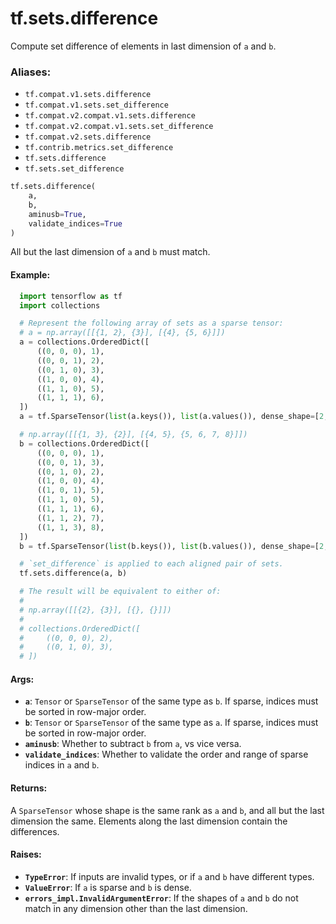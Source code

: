 <div itemscope itemtype="http://developers.google.com/ReferenceObject">
<meta itemprop="name" content="tf.sets.difference" />
<meta itemprop="path" content="Stable" />
</div>

# tf.sets.difference

Compute set difference of elements in last dimension of `a` and `b`.

### Aliases:

* `tf.compat.v1.sets.difference`
* `tf.compat.v1.sets.set_difference`
* `tf.compat.v2.compat.v1.sets.difference`
* `tf.compat.v2.compat.v1.sets.set_difference`
* `tf.compat.v2.sets.difference`
* `tf.contrib.metrics.set_difference`
* `tf.sets.difference`
* `tf.sets.set_difference`

``` python
tf.sets.difference(
    a,
    b,
    aminusb=True,
    validate_indices=True
)
```

<!-- Placeholder for "Used in" -->

All but the last dimension of `a` and `b` must match.

#### Example:



```python
  import tensorflow as tf
  import collections

  # Represent the following array of sets as a sparse tensor:
  # a = np.array([[{1, 2}, {3}], [{4}, {5, 6}]])
  a = collections.OrderedDict([
      ((0, 0, 0), 1),
      ((0, 0, 1), 2),
      ((0, 1, 0), 3),
      ((1, 0, 0), 4),
      ((1, 1, 0), 5),
      ((1, 1, 1), 6),
  ])
  a = tf.SparseTensor(list(a.keys()), list(a.values()), dense_shape=[2, 2, 2])

  # np.array([[{1, 3}, {2}], [{4, 5}, {5, 6, 7, 8}]])
  b = collections.OrderedDict([
      ((0, 0, 0), 1),
      ((0, 0, 1), 3),
      ((0, 1, 0), 2),
      ((1, 0, 0), 4),
      ((1, 0, 1), 5),
      ((1, 1, 0), 5),
      ((1, 1, 1), 6),
      ((1, 1, 2), 7),
      ((1, 1, 3), 8),
  ])
  b = tf.SparseTensor(list(b.keys()), list(b.values()), dense_shape=[2, 2, 4])

  # `set_difference` is applied to each aligned pair of sets.
  tf.sets.difference(a, b)

  # The result will be equivalent to either of:
  #
  # np.array([[{2}, {3}], [{}, {}]])
  #
  # collections.OrderedDict([
  #     ((0, 0, 0), 2),
  #     ((0, 1, 0), 3),
  # ])
```

#### Args:


* <b>`a`</b>: `Tensor` or `SparseTensor` of the same type as `b`. If sparse, indices
    must be sorted in row-major order.
* <b>`b`</b>: `Tensor` or `SparseTensor` of the same type as `a`. If sparse, indices
    must be sorted in row-major order.
* <b>`aminusb`</b>: Whether to subtract `b` from `a`, vs vice versa.
* <b>`validate_indices`</b>: Whether to validate the order and range of sparse indices
   in `a` and `b`.


#### Returns:

A `SparseTensor` whose shape is the same rank as `a` and `b`, and all but
the last dimension the same. Elements along the last dimension contain the
differences.



#### Raises:


* <b>`TypeError`</b>: If inputs are invalid types, or if `a` and `b` have
    different types.
* <b>`ValueError`</b>: If `a` is sparse and `b` is dense.
* <b>`errors_impl.InvalidArgumentError`</b>: If the shapes of `a` and `b` do not
    match in any dimension other than the last dimension.